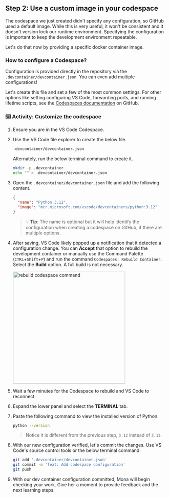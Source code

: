 ## Step 2: Use a custom image in your codespace

The codespace we just created didn't specify any configuration, so GitHub used a default image. While this is very useful, it won't be consistent and it doesn't version lock our runtime environment. Specifying the configuration is important to keep the development environment repeatable.

Let's do that now by providing a specific docker container image.

### How to configure a Codespace?

Configuration is provided directly in the repository via the `.devcontainer/devcontainer.json`. You can even add multiple configurations!

Let's create this file and set a few of the most common settings. For other options like setting configuring VS Code, forwarding ports, and running lifetime scripts, see the [Codespaces documentation](https://docs.github.com/en/codespaces/setting-up-your-project-for-codespaces) on GitHub.

### ⌨️ Activity: Customize the codespace

1. Ensure you are in the VS Code Codespace.

1. Use the VS Code file explorer to create the below file.

   ```txt
   .devcontainer/devcontainer.json
   ```

   Alternately, run the below terminal command to create it.

   ```bash
   mkdir -p .devcontainer
   echo "" > .devcontainer/devcontainer.json
   ```

1. Open the `.devcontainer/devcontainer.json` file and add the following content.

   ```json
   {
     "name": "Python 3.12",
     "image": "mcr.microsoft.com/vscode/devcontainers/python:3.12"
   }
   ```

   > 💡 **Tip**: The name is optional but it will help identify the configuration when creating a codespace on GitHub, if there are multiple options.

1. After saving, VS Code likely popped up a notification that it detected a configuration change. You can **Accept** that option to rebuild the development container or manually use the Command Palette (`CTRL`+`Shift`+`P`) and run the command `Codespaces: Rebuild Container`. Select the **Build** option. A full build is not necessary.

   <img width="350" alt="rebuild codespace command" src="https://github.com/user-attachments/assets/2b72e1a7-68c4-4c8d-8bf1-5727a520fd0e"/>

1. Wait a few minutes for the Codespace to rebuild and VS Code to reconnect.

1. Expand the lower panel and select the **TERMINAL** tab.

1. Paste the following command to view the installed version of Python.

   ```bash
   python --version
   ```

   > Notice it is different from the previous step, `3.12` instead of `3.13`.

1. With our new configuration verified, let's commit the changes. Use VS Code's source control tools or the below terminal command.

   ```bash
   git add '.devcontainer/devcontainer.json'
   git commit -m 'feat: Add codespace configuration'
   git push
   ```

1. With our dev container configuration committed, Mona will begin checking your work. Give her a moment to provide feedback and the next learning steps.
